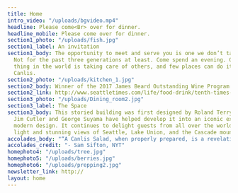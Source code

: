 ```yaml
---
title: Home
intro_video: "/uploads/bgvideo.mp4"
headline: Please come<Br> over for dinner.
headline_mobile: Please come over for dinner.
section1_photo: "/uploads/fish.jpg"
section1_label: An invitation
section1_body: The opportunity to meet and serve you is one we don’t take lightly.
  Not for the past three generations at least. Come spend an evening. Our favorite
  thing in the world is taking care of others, and few places can do it quite like
  Canlis.
section2_photo: "/uploads/kitchen_1.jpg"
section2_body: Winner of the 2017 James Beard Outstanding Wine Program Award.
section2_link: http://www.seattletimes.com/life/food-drink/tenth-times-the-charm-canlis-wins-a-james-beard-award/
section3_photo: "/uploads/Dining_room2.jpg"
section3_label: The Space
section3_body: This storied building was first designed by Roland Terry in 1950.  Both
  Jim Cutler and George Suyama have helped develop it into an iconic expression of
  modern design. It continues to delight guests from all over the world with its natural
  light and stunning views of Seattle, Lake Union, and the Cascade mountain range.
accolades_body: "“A Canlis Salad, when properly prepared, is a revelation.”"
accolades_credit: "- Sam Sifton, NYT"
homephoto4: "/uploads/tree.jpg"
homephoto5: "/uploads/berries.jpg"
homephoto6: "/uploads/prepping2.jpg"
newsletter_link: http://
layout: home
---
```


